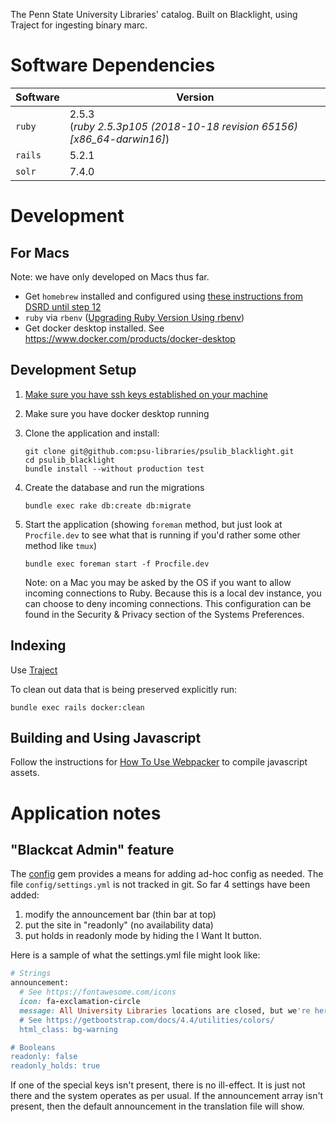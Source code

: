 The Penn State University Libraries' catalog. Built on Blacklight, using Traject for ingesting binary marc.

# Software Dependencies 

| Software |  Version |
|----------|------|
| `ruby`    |  2.5.3 <br> (_ruby 2.5.3p105 (2018-10-18 revision 65156) [x86_64-darwin16]_) |
| `rails`   |  5.2.1 |
| `solr`   |  7.4.0 |

# Development 

## For Macs

Note: we have only developed on Macs thus far.

* Get `homebrew` installed and configured using [these instructions from DSRD until step 12](https://github.com/psu-stewardship/scholarsphere/wiki/How-to-Install-on-a-fresh-Mac)
* `ruby` via `rbenv` ([Upgrading Ruby Version Using rbenv](https://github.com/psu-libraries/psulib_blacklight/wiki/Upgrading-Ruby-Version-Using-rbenv))
* Get docker desktop installed. See https://www.docker.com/products/docker-desktop

## Development Setup
1.  [Make sure you have ssh keys established on your machine](https://help.github.com/articles/generating-a-new-ssh-key-and-adding-it-to-the-ssh-agent/#generating-a-new-ssh-key)
1.  Make sure you have docker desktop running
1.  Clone the application and install:
    ``` 
    git clone git@github.com:psu-libraries/psulib_blacklight.git
    cd psulib_blacklight
    bundle install --without production test
    ```

1.  Create the database and run the migrations
    ```
    bundle exec rake db:create db:migrate
    ```

1.  Start the application (showing `foreman` method, but just look at `Procfile.dev` to see what that is running if you'd rather some other method like `tmux`)
    ```
    bundle exec foreman start -f Procfile.dev
    ```
    
    Note: on a Mac you may be asked by the OS if you want to allow incoming connections to Ruby. Because this is a local dev instance, you can choose to deny incoming connections. This configuration can be found in the Security & Privacy section of the Systems Preferences. 

## Indexing

Use [Traject](https://github.com/psu-libraries/psulib_traject#build-an-index)


To clean out data that is being preserved explicitly run:
```
bundle exec rails docker:clean
```

## Building and Using Javascript

Follow the instructions for [How To Use Webpacker](https://github.com/psu-libraries/psulib_blacklight/wiki/How-To-Use-Webpacker) to compile javascript assets.

# Application notes

## "Blackcat Admin" feature

The [config](https://rubygems.org/gems/config) gem provides a means for adding ad-hoc config as needed. The file `config/settings.yml` is not tracked in git. So far 4 settings have been added:

1. modify the announcement bar (thin bar at top)
1. put the site in "readonly" (no availability data)
1. put holds in readonly mode by hiding the I Want It button. 

Here is a sample of what the settings.yml file might look like:

```rb
# Strings
announcement:
  # See https://fontawesome.com/icons
  icon: fa-exclamation-circle
  message: All University Libraries locations are closed, but we're here to help! See <a href="https://libraries.psu.edu/covid19"> University Libraries COVID-19 (novel coronavirus) Updates and Resources</a> for more information.
  # See https://getbootstrap.com/docs/4.4/utilities/colors/
  html_class: bg-warning

# Booleans
readonly: false
readonly_holds: true
```

If one of the special keys isn't present, there is no ill-effect. It is just not there and the system operates as per usual. If the announcement array isn't present, then the default announcement in the translation file will show.
